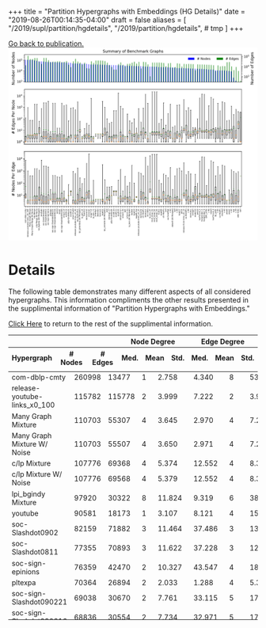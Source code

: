 +++
title = "Partition Hypergraphs with Embeddings (HG Details)"
date = "2019-08-26T00:14:35-04:00"
draft = false
aliases = [
  "/2019/supl/partition/hgdetails",
  "/2019/partition/hgdetails",  # tmp
]
+++

[Go back to publication.][paper_link]
![hypergraph data][hypergraph_data_img]

# Details
The following table demonstrates many different aspects of all considered
hypergraphs. This information compliments the other results presented in the
supplimental information of "Partition Hypergraphs with Embeddings."

[Click Here](/2019/partition) to return to the rest of the supplimental
information.

<style>
.large_scroll_table {
  display: block;
  width:100%;
  table-layout: fixed;
}
thead {
  display: block;
}
tbody {
  display:block;
  height: 500px;
  overflow-y: auto;
}
</style>

<table class="large_scroll_table">
  <thead>
    <tr>
      <th colspan=3></th>
      <th colspan=3>Node Degree</td>
      <th colspan=3>Edge Degree</td>
    </tr>
    <tr class="prim_head">
      <th> Hypergraph </th>
      <th> # Nodes </th>
      <th> # Edges </th>
      <th> Med. </th>
      <th> Mean </th>
      <th> Std. </th>
      <th> Med. </th>
      <th> Mean </th>
      <th> Std. </th>
    </tr>
  </thead>
  <tbody>
    <tr>
      <td>com-dblp-cmty</td>
      <td>260998</td>
      <td>13477</td>
      <td>1</td>
      <td>2.758</td>
      <td>4.340</td>
      <td>8</td>
      <td>53.411</td>
      <td>4.340</td>
    </tr>
    <tr>
      <td>release-youtube-links_x0_100</td>
      <td>115782</td>
      <td>115778</td>
      <td>2</td>
      <td>3.999</td>
      <td>7.222</td>
      <td>2</td>
      <td>3.999</td>
      <td>7.222</td>
    </tr>
    <tr>
      <td>Many Graph Mixture</td>
      <td>110703</td>
      <td>55307</td>
      <td>4</td>
      <td>3.645</td>
      <td>2.970</td>
      <td>4</td>
      <td>7.296</td>
      <td>2.970</td>
    </tr>
    <tr>
      <td>Many Graph Mixture W/ Noise</td>
      <td>110703</td>
      <td>55507</td>
      <td>4</td>
      <td>3.650</td>
      <td>2.971</td>
      <td>4</td>
      <td>7.279</td>
      <td>2.971</td>
    </tr>
    <tr>
      <td>c/lp Mixture</td>
      <td>107776</td>
      <td>69368</td>
      <td>4</td>
      <td>5.374</td>
      <td>12.552</td>
      <td>4</td>
      <td>8.350</td>
      <td>12.552</td>
    </tr>
    <tr>
      <td>c/lp Mixture W/ Noise</td>
      <td>107776</td>
      <td>69568</td>
      <td>4</td>
      <td>5.379</td>
      <td>12.552</td>
      <td>4</td>
      <td>8.333</td>
      <td>12.552</td>
    </tr>
    <tr>
      <td>lpi_bgindy Mixture</td>
      <td>97920</td>
      <td>30322</td>
      <td>8</td>
      <td>11.824</td>
      <td>9.319</td>
      <td>6</td>
      <td>38.182</td>
      <td>9.319</td>
    </tr>
    <tr>
      <td>youtube</td>
      <td>90581</td>
      <td>18173</td>
      <td>1</td>
      <td>3.107</td>
      <td>8.121</td>
      <td>4</td>
      <td>15.487</td>
      <td>8.121</td>
    </tr>
    <tr>
      <td>soc-Slashdot0902</td>
      <td>82159</td>
      <td>71882</td>
      <td>3</td>
      <td>11.464</td>
      <td>37.486</td>
      <td>3</td>
      <td>13.103</td>
      <td>37.486</td>
    </tr>
    <tr>
      <td>soc-Slashdot0811</td>
      <td>77355</td>
      <td>70893</td>
      <td>3</td>
      <td>11.622</td>
      <td>37.228</td>
      <td>3</td>
      <td>12.682</td>
      <td>37.228</td>
    </tr>
    <tr>
      <td>soc-sign-epinions</td>
      <td>76359</td>
      <td>42470</td>
      <td>2</td>
      <td>10.327</td>
      <td>43.547</td>
      <td>4</td>
      <td>18.567</td>
      <td>43.547</td>
    </tr>
    <tr>
      <td>pltexpa</td>
      <td>70364</td>
      <td>26894</td>
      <td>2</td>
      <td>2.033</td>
      <td>1.288</td>
      <td>4</td>
      <td>5.319</td>
      <td>1.288</td>
    </tr>
    <tr>
      <td>soc-sign-Slashdot090221</td>
      <td>69038</td>
      <td>30670</td>
      <td>2</td>
      <td>7.761</td>
      <td>33.115</td>
      <td>5</td>
      <td>17.471</td>
      <td>33.115</td>
    </tr>
    <tr>
      <td>soc-sign-Slashdot090216</td>
      <td>68836</td>
      <td>30554</td>
      <td>2</td>
      <td>7.734</td>
      <td>32.971</td>
      <td>5</td>
      <td>17.423</td>
      <td>32.971</td>
    </tr>
    <tr>
      <td>world</td>
      <td>66747</td>
      <td>34106</td>
      <td>1</td>
      <td>2.974</td>
      <td>2.751</td>
      <td>3</td>
      <td>5.820</td>
      <td>2.751</td>
    </tr>
    <tr>
      <td>mod2</td>
      <td>65990</td>
      <td>34355</td>
      <td>1</td>
      <td>3.022</td>
      <td>2.883</td>
      <td>3</td>
      <td>5.804</td>
      <td>2.883</td>
    </tr>
    <tr>
      <td>soc-sign-Slashdot081106</td>
      <td>64371</td>
      <td>27753</td>
      <td>2</td>
      <td>7.783</td>
      <td>32.163</td>
      <td>5</td>
      <td>18.051</td>
      <td>32.163</td>
    </tr>
    <tr>
      <td>sctap1-2r</td>
      <td>63426</td>
      <td>28830</td>
      <td>2</td>
      <td>2.938</td>
      <td>23.857</td>
      <td>6</td>
      <td>6.464</td>
      <td>23.857</td>
    </tr>
    <tr>
      <td>sc205-2r</td>
      <td>62422</td>
      <td>35212</td>
      <td>2</td>
      <td>1.974</td>
      <td>18.129</td>
      <td>3</td>
      <td>3.500</td>
      <td>18.129</td>
    </tr>
    <tr>
      <td>p2p-Gnutella31</td>
      <td>62023</td>
      <td>15383</td>
      <td>1</td>
      <td>2.368</td>
      <td>2.669</td>
      <td>10</td>
      <td>9.549</td>
      <td>2.669</td>
    </tr>
    <tr>
      <td>scsd8-2r</td>
      <td>60550</td>
      <td>8650</td>
      <td>2</td>
      <td>3.141</td>
      <td>22.885</td>
      <td>20</td>
      <td>21.990</td>
      <td>22.885</td>
    </tr>
    <tr>
      <td>email-EuAll</td>
      <td>60532</td>
      <td>33292</td>
      <td>1</td>
      <td>3.765</td>
      <td>24.650</td>
      <td>2</td>
      <td>6.846</td>
      <td>24.650</td>
    </tr>
    <tr>
      <td>release-youtube-links_x0_50</td>
      <td>57891</td>
      <td>57888</td>
      <td>3</td>
      <td>3.999</td>
      <td>7.222</td>
      <td>3</td>
      <td>3.999</td>
      <td>7.222</td>
    </tr>
    <tr>
      <td>soc-Epinions1</td>
      <td>50328</td>
      <td>31149</td>
      <td>2</td>
      <td>9.530</td>
      <td>39.646</td>
      <td>4</td>
      <td>15.398</td>
      <td>39.646</td>
    </tr>
    <tr>
      <td>lpi_greenbea Mixture</td>
      <td>50319</td>
      <td>24711</td>
      <td>9</td>
      <td>12.288</td>
      <td>9.328</td>
      <td>5</td>
      <td>25.023</td>
      <td>9.328</td>
    </tr>
    <tr>
      <td>lp_pds_10</td>
      <td>49932</td>
      <td>16239</td>
      <td>2</td>
      <td>2.149</td>
      <td>0.424</td>
      <td>5</td>
      <td>6.607</td>
      <td>0.424</td>
    </tr>
    <tr>
      <td>fome12</td>
      <td>48920</td>
      <td>24284</td>
      <td>3</td>
      <td>2.913</td>
      <td>1.303</td>
      <td>4</td>
      <td>5.869</td>
      <td>1.303</td>
    </tr>
    <tr>
      <td>nemsemm2</td>
      <td>48857</td>
      <td>6922</td>
      <td>4</td>
      <td>3.725</td>
      <td>2.568</td>
      <td>11</td>
      <td>26.292</td>
      <td>2.568</td>
    </tr>
    <tr>
      <td>ulevimin</td>
      <td>46754</td>
      <td>6394</td>
      <td>3</td>
      <td>3.515</td>
      <td>2.714</td>
      <td>14</td>
      <td>25.703</td>
      <td>2.714</td>
    </tr>
    <tr>
      <td>scagr7-2r</td>
      <td>46679</td>
      <td>32846</td>
      <td>1</td>
      <td>2.574</td>
      <td>35.334</td>
      <td>3</td>
      <td>3.658</td>
      <td>35.334</td>
    </tr>
    <tr>
      <td>lp_ken_13</td>
      <td>42659</td>
      <td>23393</td>
      <td>2</td>
      <td>2.157</td>
      <td>0.542</td>
      <td>3</td>
      <td>3.933</td>
      <td>0.542</td>
    </tr>
    <tr>
      <td>jnlbrng1</td>
      <td>40000</td>
      <td>40000</td>
      <td>5</td>
      <td>4.980</td>
      <td>0.141</td>
      <td>5</td>
      <td>4.980</td>
      <td>0.141</td>
    </tr>
    <tr>
      <td>obstclae</td>
      <td>39996</td>
      <td>39996</td>
      <td>5</td>
      <td>4.941</td>
      <td>0.418</td>
      <td>5</td>
      <td>4.941</td>
      <td>0.418</td>
    </tr>
    <tr>
      <td>torsion1</td>
      <td>39996</td>
      <td>39996</td>
      <td>5</td>
      <td>4.941</td>
      <td>0.418</td>
      <td>5</td>
      <td>4.941</td>
      <td>0.418</td>
    </tr>
    <tr>
      <td>rajat22</td>
      <td>39801</td>
      <td>38431</td>
      <td>4</td>
      <td>4.919</td>
      <td>24.574</td>
      <td>4</td>
      <td>5.095</td>
      <td>24.574</td>
    </tr>
    <tr>
      <td>lpi_ceria3d Mixture</td>
      <td>39600</td>
      <td>35384</td>
      <td>6</td>
      <td>11.891</td>
      <td>23.733</td>
      <td>3</td>
      <td>13.308</td>
      <td>23.733</td>
    </tr>
    <tr>
      <td>e18</td>
      <td>38601</td>
      <td>24617</td>
      <td>1</td>
      <td>4.053</td>
      <td>5.472</td>
      <td>4</td>
      <td>6.356</td>
      <td>5.472</td>
    </tr>
    <tr>
      <td>stormg2-27</td>
      <td>37485</td>
      <td>14306</td>
      <td>2</td>
      <td>2.513</td>
      <td>2.000</td>
      <td>5</td>
      <td>6.584</td>
      <td>2.000</td>
    </tr>
    <tr>
      <td>p2p-Gnutella30</td>
      <td>36345</td>
      <td>9205</td>
      <td>1</td>
      <td>2.416</td>
      <td>2.594</td>
      <td>10</td>
      <td>9.539</td>
      <td>2.594</td>
    </tr>
    <tr>
      <td>scsd8-2b</td>
      <td>35910</td>
      <td>5130</td>
      <td>2</td>
      <td>3.140</td>
      <td>17.607</td>
      <td>20</td>
      <td>21.982</td>
      <td>17.607</td>
    </tr>
    <tr>
      <td>scsd8-2c</td>
      <td>35910</td>
      <td>5130</td>
      <td>2</td>
      <td>3.140</td>
      <td>17.607</td>
      <td>20</td>
      <td>21.982</td>
      <td>17.607</td>
    </tr>
    <tr>
      <td>south31</td>
      <td>35885</td>
      <td>17989</td>
      <td>1</td>
      <td>3.120</td>
      <td>132.364</td>
      <td>6</td>
      <td>6.224</td>
      <td>132.364</td>
    </tr>
    <tr>
      <td>email-Enron</td>
      <td>35153</td>
      <td>25481</td>
      <td>3</td>
      <td>10.140</td>
      <td>33.809</td>
      <td>5</td>
      <td>13.989</td>
      <td>33.809</td>
    </tr>
    <tr>
      <td>sctap1-2b</td>
      <td>33858</td>
      <td>15390</td>
      <td>2</td>
      <td>2.937</td>
      <td>17.447</td>
      <td>6</td>
      <td>6.462</td>
      <td>17.447</td>
    </tr>
    <tr>
      <td>lpl3</td>
      <td>33686</td>
      <td>10655</td>
      <td>3</td>
      <td>2.979</td>
      <td>0.184</td>
      <td>6</td>
      <td>9.418</td>
      <td>0.184</td>
    </tr>
    <tr>
      <td>scfxm1-2b</td>
      <td>33047</td>
      <td>18266</td>
      <td>2</td>
      <td>3.337</td>
      <td>6.509</td>
      <td>5</td>
      <td>6.038</td>
      <td>6.509</td>
    </tr>
    <tr>
      <td>lp_ken Mixture</td>
      <td>32418</td>
      <td>19219</td>
      <td>7</td>
      <td>10.513</td>
      <td>10.796</td>
      <td>4</td>
      <td>17.733</td>
      <td>10.796</td>
    </tr>
    <tr>
      <td>baxter</td>
      <td>30722</td>
      <td>24255</td>
      <td>1</td>
      <td>3.528</td>
      <td>5.359</td>
      <td>3</td>
      <td>4.469</td>
      <td>5.359</td>
    </tr>
    <tr>
      <td>rajat10</td>
      <td>30202</td>
      <td>30101</td>
      <td>5</td>
      <td>4.311</td>
      <td>1.116</td>
      <td>5</td>
      <td>4.326</td>
      <td>1.116</td>
    </tr>
    <tr>
      <td>nug08-3rd</td>
      <td>29856</td>
      <td>19728</td>
      <td>6</td>
      <td>4.971</td>
      <td>3.505</td>
      <td>8</td>
      <td>7.523</td>
      <td>3.505</td>
    </tr>
    <tr>
      <td>release-youtube-links_x0_25</td>
      <td>28945</td>
      <td>28938</td>
      <td>2</td>
      <td>3.996</td>
      <td>7.784</td>
      <td>2</td>
      <td>3.997</td>
      <td>7.784</td>
    </tr>
    <tr>
      <td>nemswrld</td>
      <td>28496</td>
      <td>6512</td>
      <td>6</td>
      <td>6.743</td>
      <td>5.108</td>
      <td>8</td>
      <td>29.507</td>
      <td>5.108</td>
    </tr>
    <tr>
      <td>cit-HepPh</td>
      <td>28093</td>
      <td>29526</td>
      <td>6</td>
      <td>14.913</td>
      <td>27.227</td>
      <td>10</td>
      <td>14.189</td>
      <td>27.227</td>
    </tr>
    <tr>
      <td>brainpc2</td>
      <td>27606</td>
      <td>27606</td>
      <td>4</td>
      <td>6.498</td>
      <td>131.257</td>
      <td>4</td>
      <td>6.498</td>
      <td>131.257</td>
    </tr>
    <tr>
      <td>as-caida</td>
      <td>26475</td>
      <td>16538</td>
      <td>2</td>
      <td>3.657</td>
      <td>29.016</td>
      <td>2</td>
      <td>5.855</td>
      <td>29.016</td>
    </tr>
    <tr>
      <td>lp_osa_07</td>
      <td>25067</td>
      <td>1118</td>
      <td>6</td>
      <td>5.777</td>
      <td>1.032</td>
      <td>22</td>
      <td>129.528</td>
      <td>1.032</td>
    </tr>
    <tr>
      <td>mult_dcop_01</td>
      <td>25019</td>
      <td>24817</td>
      <td>5</td>
      <td>7.710</td>
      <td>144.682</td>
      <td>6</td>
      <td>7.773</td>
      <td>144.682</td>
    </tr>
    <tr>
      <td>mult_dcop_02</td>
      <td>25019</td>
      <td>24817</td>
      <td>5</td>
      <td>7.710</td>
      <td>144.682</td>
      <td>6</td>
      <td>7.773</td>
      <td>144.682</td>
    </tr>
    <tr>
      <td>mult_dcop_03</td>
      <td>25019</td>
      <td>24817</td>
      <td>5</td>
      <td>7.708</td>
      <td>144.682</td>
      <td>6</td>
      <td>7.771</td>
      <td>144.682</td>
    </tr>
    <tr>
      <td>hvdc1</td>
      <td>24842</td>
      <td>24842</td>
      <td>6</td>
      <td>6.440</td>
      <td>2.936</td>
      <td>6</td>
      <td>6.440</td>
      <td>2.936</td>
    </tr>
    <tr>
      <td>rajat09</td>
      <td>24482</td>
      <td>24391</td>
      <td>5</td>
      <td>4.309</td>
      <td>1.117</td>
      <td>5</td>
      <td>4.325</td>
      <td>1.117</td>
    </tr>
    <tr>
      <td>cit-HepTh</td>
      <td>22908</td>
      <td>22610</td>
      <td>6</td>
      <td>15.294</td>
      <td>43.314</td>
      <td>11</td>
      <td>15.496</td>
      <td>43.314</td>
    </tr>
    <tr>
      <td>co9</td>
      <td>22829</td>
      <td>10694</td>
      <td>2</td>
      <td>4.799</td>
      <td>5.264</td>
      <td>4</td>
      <td>10.245</td>
      <td>5.264</td>
    </tr>
    <tr>
      <td>ca-CondMat</td>
      <td>22523</td>
      <td>20760</td>
      <td>5</td>
      <td>8.194</td>
      <td>10.671</td>
      <td>6</td>
      <td>8.890</td>
      <td>10.671</td>
    </tr>
    <tr>
      <td>c-50</td>
      <td>22401</td>
      <td>22401</td>
      <td>4</td>
      <td>8.644</td>
      <td>22.902</td>
      <td>4</td>
      <td>8.644</td>
      <td>22.902</td>
    </tr>
    <tr>
      <td>deter0 Mixture</td>
      <td>21872</td>
      <td>7845</td>
      <td>2</td>
      <td>2.061</td>
      <td>0.900</td>
      <td>4</td>
      <td>5.746</td>
      <td>0.900</td>
    </tr>
    <tr>
      <td>cq9</td>
      <td>21503</td>
      <td>9247</td>
      <td>2</td>
      <td>4.493</td>
      <td>4.673</td>
      <td>4</td>
      <td>10.449</td>
      <td>4.673</td>
    </tr>
    <tr>
      <td>c-49</td>
      <td>21132</td>
      <td>21132</td>
      <td>4</td>
      <td>7.431</td>
      <td>14.452</td>
      <td>4</td>
      <td>7.431</td>
      <td>14.452</td>
    </tr>
    <tr>
      <td>rajat27</td>
      <td>20540</td>
      <td>19163</td>
      <td>3</td>
      <td>4.786</td>
      <td>16.261</td>
      <td>4</td>
      <td>5.130</td>
      <td>16.261</td>
    </tr>
    <tr>
      <td>p010</td>
      <td>19081</td>
      <td>10071</td>
      <td>2</td>
      <td>6.183</td>
      <td>4.984</td>
      <td>4</td>
      <td>11.715</td>
      <td>4.984</td>
    </tr>
    <tr>
      <td>release-flickr-links_x0_10</td>
      <td>18612</td>
      <td>18612</td>
      <td>11</td>
      <td>15.842</td>
      <td>38.179</td>
      <td>11</td>
      <td>15.842</td>
      <td>38.179</td>
    </tr>
    <tr>
      <td>ca-AstroPh</td>
      <td>18479</td>
      <td>17490</td>
      <td>10</td>
      <td>21.369</td>
      <td>30.683</td>
      <td>11</td>
      <td>22.577</td>
      <td>30.683</td>
    </tr>
    <tr>
      <td>c-48</td>
      <td>18354</td>
      <td>18354</td>
      <td>4</td>
      <td>9.049</td>
      <td>16.866</td>
      <td>4</td>
      <td>9.049</td>
      <td>16.866</td>
    </tr>
    <tr>
      <td>memplus</td>
      <td>17758</td>
      <td>17758</td>
      <td>4</td>
      <td>7.104</td>
      <td>22.035</td>
      <td>4</td>
      <td>7.104</td>
      <td>22.035</td>
    </tr>
    <tr>
      <td>cvxqp3</td>
      <td>17500</td>
      <td>17500</td>
      <td>6</td>
      <td>6.998</td>
      <td>3.626</td>
      <td>6</td>
      <td>6.998</td>
      <td>3.626</td>
    </tr>
    <tr>
      <td>model10</td>
      <td>16819</td>
      <td>4398</td>
      <td>11</td>
      <td>8.940</td>
      <td>4.645</td>
      <td>11</td>
      <td>34.191</td>
      <td>4.645</td>
    </tr>
    <tr>
      <td>pds10</td>
      <td>16558</td>
      <td>16558</td>
      <td>7</td>
      <td>9.038</td>
      <td>7.258</td>
      <td>7</td>
      <td>9.038</td>
      <td>7.258</td>
    </tr>
    <tr>
      <td>lowThrust_5</td>
      <td>16262</td>
      <td>16262</td>
      <td>12</td>
      <td>12.198</td>
      <td>70.124</td>
      <td>12</td>
      <td>12.198</td>
      <td>70.124</td>
    </tr>
    <tr>
      <td>hangGlider_5</td>
      <td>16011</td>
      <td>16011</td>
      <td>8</td>
      <td>9.696</td>
      <td>112.427</td>
      <td>8</td>
      <td>9.696</td>
      <td>112.427</td>
    </tr>
    <tr>
      <td>hangGlider_4</td>
      <td>15561</td>
      <td>15561</td>
      <td>8</td>
      <td>9.609</td>
      <td>110.835</td>
      <td>8</td>
      <td>9.609</td>
      <td>110.835</td>
    </tr>
    <tr>
      <td>OPF_3754</td>
      <td>15435</td>
      <td>15435</td>
      <td>9</td>
      <td>10.254</td>
      <td>5.531</td>
      <td>9</td>
      <td>10.254</td>
      <td>5.531</td>
    </tr>
    <tr>
      <td>c-46</td>
      <td>14913</td>
      <td>14913</td>
      <td>7</td>
      <td>8.744</td>
      <td>42.022</td>
      <td>7</td>
      <td>8.744</td>
      <td>42.022</td>
    </tr>
    <tr>
      <td>case9</td>
      <td>14453</td>
      <td>14453</td>
      <td>7</td>
      <td>10.238</td>
      <td>105.257</td>
      <td>7</td>
      <td>10.238</td>
      <td>105.257</td>
    </tr>
    <tr>
      <td>lowThrust_4</td>
      <td>13562</td>
      <td>13562</td>
      <td>12</td>
      <td>11.867</td>
      <td>64.031</td>
      <td>12</td>
      <td>11.867</td>
      <td>64.031</td>
    </tr>
    <tr>
      <td>lpi_gosh</td>
      <td>13356</td>
      <td>3662</td>
      <td>9</td>
      <td>7.474</td>
      <td>5.231</td>
      <td>9</td>
      <td>27.260</td>
      <td>5.231</td>
    </tr>
    <tr>
      <td>c-45</td>
      <td>13206</td>
      <td>13206</td>
      <td>5</td>
      <td>13.210</td>
      <td>85.104</td>
      <td>5</td>
      <td>13.210</td>
      <td>85.104</td>
    </tr>
    <tr>
      <td>ca-HepPh</td>
      <td>11670</td>
      <td>10514</td>
      <td>5</td>
      <td>20.181</td>
      <td>47.173</td>
      <td>6</td>
      <td>22.400</td>
      <td>47.173</td>
    </tr>
    <tr>
      <td>coupled</td>
      <td>11341</td>
      <td>11317</td>
      <td>5</td>
      <td>8.685</td>
      <td>30.083</td>
      <td>5</td>
      <td>8.704</td>
      <td>30.083</td>
    </tr>
    <tr>
      <td>c-43</td>
      <td>11125</td>
      <td>11125</td>
      <td>5</td>
      <td>11.117</td>
      <td>72.602</td>
      <td>5</td>
      <td>11.117</td>
      <td>72.602</td>
    </tr>
    <tr>
      <td>psse0</td>
      <td>11028</td>
      <td>26694</td>
      <td>8</td>
      <td>9.286</td>
      <td>6.075</td>
      <td>4</td>
      <td>3.836</td>
      <td>6.075</td>
    </tr>
    <tr>
      <td>psse2</td>
      <td>11028</td>
      <td>28632</td>
      <td>10</td>
      <td>10.452</td>
      <td>6.713</td>
      <td>4</td>
      <td>4.026</td>
      <td>6.713</td>
    </tr>
    <tr>
      <td>c-42</td>
      <td>10471</td>
      <td>10471</td>
      <td>6</td>
      <td>10.532</td>
      <td>41.339</td>
      <td>6</td>
      <td>10.532</td>
      <td>41.339</td>
    </tr>
    <tr>
      <td>nsir</td>
      <td>10055</td>
      <td>4450</td>
      <td>2</td>
      <td>15.409</td>
      <td>25.894</td>
      <td>3</td>
      <td>34.817</td>
      <td>25.894</td>
    </tr>
    <tr>
      <td>c-39</td>
      <td>9271</td>
      <td>9271</td>
      <td>4</td>
      <td>14.757</td>
      <td>41.233</td>
      <td>4</td>
      <td>14.757</td>
      <td>41.233</td>
    </tr>
    <tr>
      <td>wiki-Vote</td>
      <td>2355</td>
      <td>3728</td>
      <td>34</td>
      <td>43.018</td>
      <td>40.735</td>
      <td>8</td>
      <td>27.175</td>
      <td>40.735</td>
    </tr>
    <tr>
      <td>cari</td>
      <td>1200</td>
      <td>400</td>
      <td>1</td>
      <td>127.333</td>
      <td>178.662</td>
      <td>382</td>
      <td>382.000</td>
      <td>178.662</td>
    </tr>
  </tbody>
</table>

<script>
window.onload = function(){
// Change the selector if needed
var $table = $('.large_scroll_table'),
    $bodyCells = $table.find('tbody tr:first').children(),
    colWidths;

// Adjust the width of thead cells when window resizes
$(window).resize(function() {
    // Get the tbody columns width array
    colWidths = $bodyCells.map(function() {
        return $(this).width();
    }).get();
    console.log(colWidths)
    
    // Set the width of thead columns
    $('.prim_head th').each(function(i, v) {
        $(v).width(colWidths[i]);
    });    
}); // Trigger resize handler
$(window).resize();
};
</script>

[paper_link]:/2019/partition
[hypergraph_data_img]:/img/data/partition_hypergraphs_with_embeddings/hypergraph_data.png
